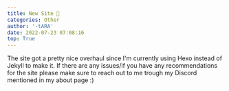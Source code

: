 ```yaml
---
title: New Site 📌
categories: Other
author: '-tARA'
date: 2022-07-23 07:08:16
top: True
---
```


The site got a pretty nice overhaul since I'm currently using Hexo instead of Jekyll to make it.
If there are any issues/if you have any recommendations for the site please make sure to reach out to me
trough my Discord mentioned in my about page :)
